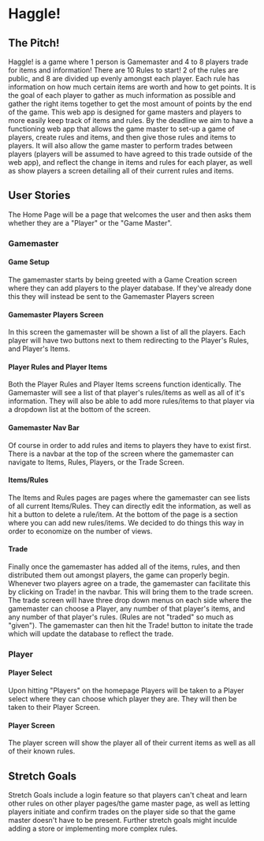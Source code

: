 # Haggle!
## The Pitch!
Haggle! is a game where 1 person is Gamemaster and 4 to 8 players trade for items and information! There are 10 Rules to start! 2 of the rules are public, and 8 are divided up evenly amongst each player. Each rule has information on how much certain items are worth and how to get points. It is the goal of each player to gather as much information as possible and gather the right items together to get the most amount of points by the end of the game. This web app is designed for game masters and players to more easily keep track of items and rules. By the deadline we aim to have a functioning web app that allows the game master to set-up a game of players, create rules and items, and then give those rules and items to players. It will also allow the game master to perform trades between players (players will be assumed to have agreed to this trade outside of the web app), and reflect the change in items and rules for each player, as well as show players a screen detailing all of their current rules and items. 
## User Stories
The Home Page will be a page that welcomes the user and then asks them whether they are a "Player" or the "Game Master".
### Gamemaster
#### Game Setup
The gamemaster starts by being greeted with a Game Creation screen where they can add players to the player database. If they've already done this they will instead be sent to the Gamemaster Players screen
#### Gamemaster Players Screen
In this screen the gamemaster will be shown a list of all the players. Each player will have two buttons next to them redirecting to the Player's Rules, and Player's Items.
#### Player Rules and Player Items
Both the Player Rules and Player Items screens function identically. The Gamemaster will see a list of that player's rules/items as well as all of it's information. They will also be able to add more rules/items to that player via a dropdown list at the bottom of the screen.
#### Gamemaster Nav Bar
Of course in order to add rules and items to players they have to exist first. There is a navbar at the top of the screen where the gamemaster can navigate to Items, Rules, Players, or the Trade Screen.
#### Items/Rules
The Items and Rules pages are pages where the gamemaster can see lists of all current Items/Rules. They can directly edit the information, as well as hit a button to delete a rule/item. At the bottom of the page is a section where you can add new rules/items. We decided to do things this way in order to economize on the number of views.
#### Trade
Finally once the gamemaster has added all of the items, rules, and then distributed them out amongst players, the game can properly begin. Whenever two players agree on a trade, the gamemaster can facilitate this by clicking on Trade! in the navbar. This will bring them to the trade screen. The trade screen will have three drop down menus on each side where the gamemaster can choose a Player, any number of that player's items, and any number of that player's rules. (Rules are not "traded" so much as "given"). The gamemaster can then hit the Trade! button to initate the trade which will update the database to reflect the trade.
### Player
#### Player Select
Upon hitting "Players" on the homepage Players will be taken to a Player select where they can choose which player they are. They will then be taken to their Player Screen.
#### Player Screen
The player screen will show the player all of their current items as well as all of their known rules.
## Stretch Goals
Stretch Goals include a login feature so that players can't cheat and learn other rules on other player pages/the game master page, as well as letting players initiate and confirm trades on the player side so that the game master doesn't have to be present. Further stretch goals might inculde adding a store or implementing more complex rules.

